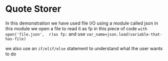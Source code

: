 # Quote Storer

In this demonstration we have used file I/O using a module called json in this module we open a file to read it as fp in this piece of code ```with open('file.json',  r)as fp:``` and use ```var_name=json.load(variable-that-has-file)```

we also use an ```if/elif/else``` statement to understand what the user wants to do
